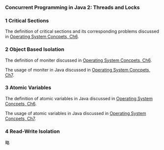 ### Concurrent Programming in Java 2: Threads and Locks

### 1 Critical Sections

The definition of critical sections and its corresponding problems discussed in [Operating System Concpets, Ch6](../osc/ch6.md).

### 2 Object Based Isolation

The definition of moniter discussed in [Operating System Concpets, Ch6](../osc/ch6.md/#7-monitors).

The usage of moniter in Java discussed in [Operating System Concpets, Ch7](../osc/ch7.md/#java-monitors).

### 3 Atomic Variables

The definition of atomic variables in Java discussed in [Operating System Concpets, Ch6](../osc/ch6.md/#atomic-variables).

The usage of atomic variables in Java discussed in [Operating System Concpets, Ch7](../osc/ch7.md/#atomic-variables).


### 4 Read-Write Isolation

略